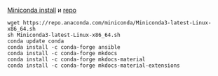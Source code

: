 [Miniconda install](https://docs.conda.io/en/latest/miniconda.html) и [repo](https://anaconda.org/)
```
wget https://repo.anaconda.com/miniconda/Miniconda3-latest-Linux-x86_64.sh
sh Miniconda3-latest-Linux-x86_64.sh 
conda update conda
conda install -c conda-forge ansible
conda install -c conda-forge mkdocs
conda install -c conda-forge mkdocs-material
conda install -c conda-forge mkdocs-material-extensions
```
